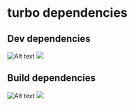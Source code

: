 # turbo dependencies

## Dev dependencies

![Alt text](https://raw.githubusercontent.com/parkingspace/knot/main/docs/dev-dependencies.svg?sanitize=true)
<img src="https://raw.githubusercontent.com/parkingspace/knot/main/docs/dev-dependencies.svg?sanitize=true">

## Build dependencies

![Alt text](https://raw.githubusercontent.com/parkingspace/knot/main/docs/build-dependencies.svg?sanitize=true)
<img src="https://raw.githubusercontent.com/parkingspace/knot/main/docs/build-dependencies.svg?sanitize=true">
